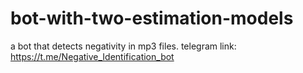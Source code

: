 # bot-with-two-estimation-models
a bot that detects negativity in mp3 files.
telegram link: https://t.me/Negative_Identification_bot
